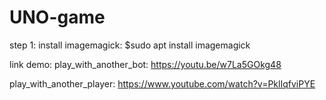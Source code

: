 # UNO-game

step 1: install imagemagick: $sudo apt install imagemagick


link demo:
  play_with_another_bot: https://youtu.be/w7La5GOkg48
  
  play_with_another_player: https://www.youtube.com/watch?v=PklIqfviPYE
